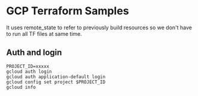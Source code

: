 # GCP Terraform Samples

It uses remote_state to refer to previously build resources so we don't have to run all TF files at same time.

## Auth and login

```
PROJECT_ID=xxxxx
gcloud auth login
gcloud auth application-default login
gcloud config set project $PROJECT_ID
gcloud info
```